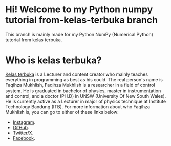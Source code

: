 # Hi! Welcome to my Python numpy tutorial from-kelas-terbuka branch
This branch is mainly made for my Python NumPy (Numerical Python) tutorial from kelas terbuka.

# Who is kelas terbuka?
[Kelas terbuka](https://www.youtube.com/@KelasTerbuka) is a Lecturer and content creator who mainly teaches everything in programming as best as his could. The real person's name is Faqihza Mukhlish, Faqihza Mukhlish is a researcher in a field of control system. He is graduated in bachelor of physics, master in instrumentation and control, and a doctor (PH.D) in UNSW (University Of New South Wales). He is currently active as a Lecturer in major of physics technique at Institute Technology Bandung (ITB). For more information about who Faqihza Mukhlish is, you can go to either of these links below:
- [Instagram](https://www.instagram.com/kelasterbuka/).
- [GitHub](https://github.com/kelasterbuka).
- [Twitter/X](https://x.com/kelasterbuka_id).
- [Facebook](https://www.facebook.com/KelasTerbukaIndonesia). 

